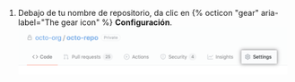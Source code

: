 1. Debajo de tu nombre de repositorio, da clic en {% octicon "gear" aria-label="The gear icon" %} **Configuración**. ![Botón de configuración del repositorio](/assets/images/help/repository/repo-actions-settings.png)

